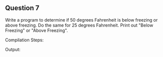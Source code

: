 ## Question 7

Write a program to determine if 50 degrees Fahrenheit is below freezing or above freezing. Do the same for 25 degrees Fahrenheit. Print out "Below Freezing" or "Above Freezing".

Compilation Steps:  

Output:
